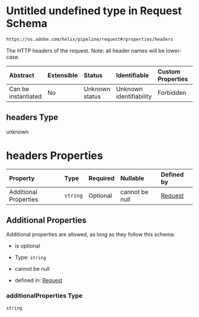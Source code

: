 # Untitled undefined type in Request Schema

```txt
https://ns.adobe.com/helix/pipeline/request#/properties/headers
```

The HTTP headers of the request. Note: all header names will be lower-case.

| Abstract            | Extensible | Status         | Identifiable            | Custom Properties | Additional Properties | Access Restrictions | Defined In                                                          |
| :------------------ | :--------- | :------------- | :---------------------- | :---------------- | :-------------------- | :------------------ | :------------------------------------------------------------------ |
| Can be instantiated | No         | Unknown status | Unknown identifiability | Forbidden         | Allowed               | none                | [request.schema.json\*](request.schema.json "open original schema") |

## headers Type

unknown

# headers Properties

| Property              | Type     | Required | Nullable       | Defined by                                                                                                                                           |
| :-------------------- | :------- | :------- | :------------- | :--------------------------------------------------------------------------------------------------------------------------------------------------- |
| Additional Properties | `string` | Optional | cannot be null | [Request](request-properties-headers-additionalproperties.md "https://ns.adobe.com/helix/pipeline/request#/properties/headers/additionalProperties") |

## Additional Properties

Additional properties are allowed, as long as they follow this schema:



*   is optional

*   Type: `string`

*   cannot be null

*   defined in: [Request](request-properties-headers-additionalproperties.md "https://ns.adobe.com/helix/pipeline/request#/properties/headers/additionalProperties")

### additionalProperties Type

`string`
